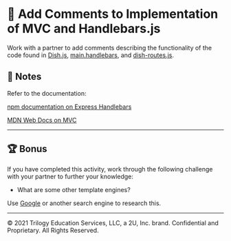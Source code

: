 # 📐 Add Comments to Implementation of MVC and Handlebars.js

Work with a partner to add comments describing the functionality of the code found in [Dish.js](./Unsolved/models/Dish.js), [main.handlebars](./Unsolved/views/layouts/main.handlebars), and [dish-routes.js](./Unsolved/controllers/dish-routes.js).

## 📝 Notes

Refer to the documentation: 

[npm documentation on Express Handlebars](https://www.npmjs.com/package/express-handlebars)

[MDN Web Docs on MVC](https://developer.mozilla.org/en-US/docs/Glossary/MVC)

---

## 🏆 Bonus

If you have completed this activity, work through the following challenge with your partner to further your knowledge:

* What are some other template engines? 

Use [Google](https://www.google.com) or another search engine to research this.

---
© 2021 Trilogy Education Services, LLC, a 2U, Inc. brand. Confidential and Proprietary. All Rights Reserved.
